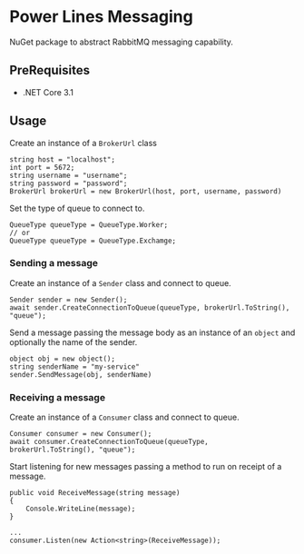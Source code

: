 # Power Lines Messaging
NuGet package to abstract RabbitMQ messaging capability.

## PreRequisites

- .NET Core 3.1

## Usage
Create an instance of a `BrokerUrl` class

```
string host = "localhost";
int port = 5672;
string username = "username";
string password = "password";
BrokerUrl brokerUrl = new BrokerUrl(host, port, username, password)
```

Set the type of queue to connect to.

```
QueueType queueType = QueueType.Worker;
// or
QueueType queueType = QueueType.Exchamge;
```

### Sending a message
Create an instance of a `Sender` class and connect to queue.

```
Sender sender = new Sender();
await sender.CreateConnectionToQueue(queueType, brokerUrl.ToString(), "queue");
```

Send a message passing the message body as an instance of an `object` and optionally the name of the sender.

```
object obj = new object();
string senderName = "my-service"
sender.SendMessage(obj, senderName)
```

### Receiving a message
Create an instance of a `Consumer` class and connect to queue.

```
Consumer consumer = new Consumer();
await consumer.CreateConnectionToQueue(queueType, brokerUrl.ToString(), "queue");
```

Start listening for new messages passing a method to run on receipt of a message. 

```
public void ReceiveMessage(string message)
{
    Console.WriteLine(message);
}

...
consumer.Listen(new Action<string>(ReceiveMessage));
```
